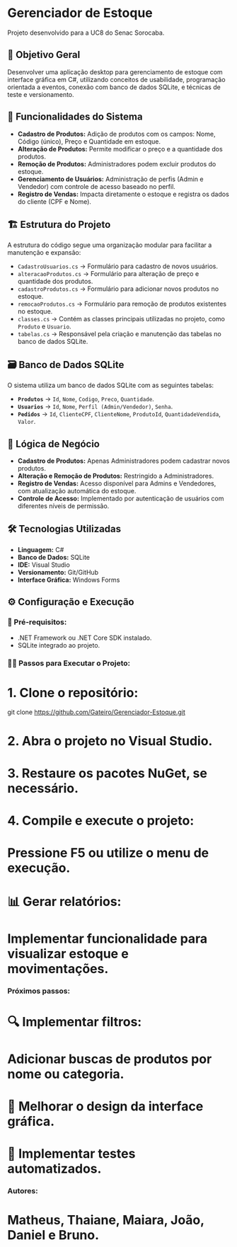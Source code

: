 # Gerenciador de Estoque  

Projeto desenvolvido para a UC8 do Senac Sorocaba.  

## 📌 Objetivo Geral  
Desenvolver uma aplicação desktop para gerenciamento de estoque com interface gráfica em C#, utilizando conceitos de usabilidade, programação orientada a eventos, conexão com banco de dados SQLite, e técnicas de teste e versionamento.  

## 🚀 Funcionalidades do Sistema  
- **Cadastro de Produtos:** Adição de produtos com os campos: Nome, Código (único), Preço e Quantidade em estoque.  
- **Alteração de Produtos:** Permite modificar o preço e a quantidade dos produtos.  
- **Remoção de Produtos:** Administradores podem excluir produtos do estoque.  
- **Gerenciamento de Usuários:** Administração de perfis (Admin e Vendedor) com controle de acesso baseado no perfil.  
- **Registro de Vendas:** Impacta diretamente o estoque e registra os dados do cliente (CPF e Nome).  

## 🏗️ Estrutura do Projeto  
A estrutura do código segue uma organização modular para facilitar a manutenção e expansão:  

- `CadastroUsuarios.cs` → Formulário para cadastro de novos usuários.  
- `alteracaoProdutos.cs` → Formulário para alteração de preço e quantidade dos produtos.  
- `cadastroProdutos.cs` → Formulário para adicionar novos produtos no estoque.  
- `remocaoProdutos.cs` → Formulário para remoção de produtos existentes no estoque.  
- `classes.cs` → Contém as classes principais utilizadas no projeto, como `Produto` e `Usuario`.  
- `tabelas.cs` → Responsável pela criação e manutenção das tabelas no banco de dados SQLite.  

## 🗃️ Banco de Dados SQLite  
O sistema utiliza um banco de dados SQLite com as seguintes tabelas:  

- **`Produtos`** → `Id`, `Nome`, `Codigo`, `Preco`, `Quantidade`.  
- **`Usuarios`** → `Id`, `Nome`, `Perfil (Admin/Vendedor)`, `Senha`.  
- **`Pedidos`** → `Id`, `ClienteCPF`, `ClienteNome`, `ProdutoId`, `QuantidadeVendida`, `Valor`.  

## 🔄 Lógica de Negócio  
- **Cadastro de Produtos:** Apenas Administradores podem cadastrar novos produtos.  
- **Alteração e Remoção de Produtos:** Restringido a Administradores.  
- **Registro de Vendas:** Acesso disponível para Admins e Vendedores, com atualização automática do estoque.  
- **Controle de Acesso:** Implementado por autenticação de usuários com diferentes níveis de permissão.  

## 🛠️ Tecnologias Utilizadas  
- **Linguagem:** C#  
- **Banco de Dados:** SQLite  
- **IDE:** Visual Studio  
- **Versionamento:** Git/GitHub  
- **Interface Gráfica:** Windows Forms  

## ⚙️ Configuração e Execução  

### 📌 Pré-requisitos:  
- .NET Framework ou .NET Core SDK instalado.  
- SQLite integrado ao projeto.  

### 🏃‍♂️ Passos para Executar o Projeto:  

# 1. Clone o repositório:
git clone https://github.com/Gateiro/Gerenciador-Estoque.git

# 2. Abra o projeto no Visual Studio.

# 3. Restaure os pacotes NuGet, se necessário.

# 4. Compile e execute o projeto:

# Pressione F5 ou utilize o menu de execução.
# 📊 Gerar relatórios:
# Implementar funcionalidade para visualizar estoque e movimentações.

### Próximos passos: 

# 🔍 Implementar filtros:
# Adicionar buscas de produtos por nome ou categoria.

# 🎨 Melhorar o design da interface gráfica.

# 🧪 Implementar testes automatizados.

### Autores:

# Matheus, Thaiane, Maiara, João, Daniel e Bruno.
